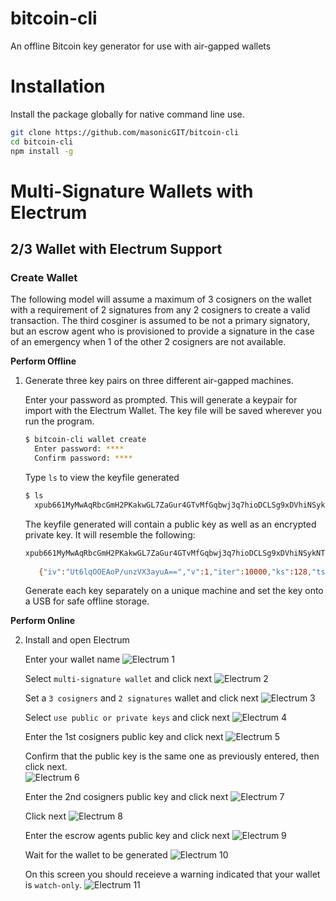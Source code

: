 # bitcoin-cli
An offline Bitcoin key generator for use with air-gapped wallets

# Installation

Install the package globally for native command line use.

```bash
git clone https://github.com/masonicGIT/bitcoin-cli
cd bitcoin-cli
npm install -g
```

# Multi-Signature Wallets with Electrum

## 2/3 Wallet with Electrum Support

### Create Wallet
The following model will assume a maximum of 3 cosigners on the wallet with a requirement of 2 signatures from any 2 cosigners to create a valid transaction. The third cosginer is assumed to be not a primary signatory, but an escrow agent who is provisioned to provide a signature in the case of an emergency when 1 of the other 2 cosigners are not available.

**Perform Offline**

1. Generate three key pairs on three different air-gapped machines.

   Enter your password as prompted. This will generate a keypair for import with the Electrum Wallet. The key file will be saved wherever you run the program.
   ```bash
   $ bitcoin-cli wallet create
     Enter password: ****
     Confirm password: ****
   ```
   
   Type `ls` to view the keyfile generated
   
   ```bash
   $ ls
     xpub661MyMwAqRbcGmH2PKakwGL7ZaGur4GTvMfGqbwj3q7hioDCLSg9xDVhiNSykNTyGBqR1KctpQen8aiZWDQS54ndyoMQBEayjJ93eQR9yz4.key
   ```

   The keyfile generated will contain a public key as well as an encrypted private key. It will resemble the following:
   
   ```bash
   xpub661MyMwAqRbcGmH2PKakwGL7ZaGur4GTvMfGqbwj3q7hioDCLSg9xDVhiNSykNTyGBqR1KctpQen8aiZWDQS54ndyoMQBEayjJ93eQR9yz4
 
      {"iv":"Ut6lqOOEAoP/unzVX3ayuA==","v":1,"iter":10000,"ks":128,"ts":64,"mode":"ccm","adata":"","cipher":"aes","salt":"yvMQ+qQar54=","ct":"C2TNqG8G7/ShCtltNxwWyDE4wqSgwabO/J2TUMSwgvEQGnIpKunkRyZqzvxggoMH9VpXXpbFzsOm8QXpJUib3782/st0nbjFi9aSBq+PODdz+3mJGBjr3tpfRB6zn0htDbrtn2aT8c/S/bjTQ5O5hDepy4Bvej8="}
   ```
   Generate each key separately on a unique machine and set the key onto a USB for safe offline storage.

**Perform Online**

2. Install and open Electrum

   Enter your wallet name
   ![Electrum 1](https://github.com/masonicGIT/bitcoin-cli/blob/master/img/electrum-create-wallet-1.png?raw=true) 
   
   Select `multi-signature wallet` and click next
   ![Electrum 2](https://github.com/masonicGIT/bitcoin-cli/blob/master/img/electrum-create-wallet-2.png?raw=true) 
   
   Set a `3 cosigners` and `2 signatures` wallet and click next
   ![Electrum 3](https://github.com/masonicGIT/bitcoin-cli/blob/master/img/electrum-create-wallet-3.png?raw=true) 
      
   Select `use public or private keys` and click next
   ![Electrum 4](https://github.com/masonicGIT/bitcoin-cli/blob/master/img/electrum-create-wallet-4.png?raw=true) 
         
   Enter the 1st cosigners public key and click next
   ![Electrum 5](https://github.com/masonicGIT/bitcoin-cli/blob/master/img/electrum-create-wallet-5.png?raw=true) 
            
   Confirm that the public key is the same one as previously entered, then click next.            
   ![Electrum 6](https://github.com/masonicGIT/bitcoin-cli/blob/master/img/electrum-create-wallet-6.png?raw=true) 
   
   Enter the 2nd cosigners public key and click next
   ![Electrum 7](https://github.com/masonicGIT/bitcoin-cli/blob/master/img/electrum-create-wallet-7.png?raw=true) 

   Click next
   ![Electrum 8](https://github.com/masonicGIT/bitcoin-cli/blob/master/img/electrum-create-wallet-8.png?raw=true) 

   Enter the escrow agents public key and click next
   ![Electrum 9](https://github.com/masonicGIT/bitcoin-cli/blob/master/img/electrum-create-wallet-9.png?raw=true) 
      
   Wait for the wallet to be generated
   ![Electrum 10](https://github.com/masonicGIT/bitcoin-cli/blob/master/img/electrum-create-wallet-10.png?raw=true) 
         
   On this screen you should receieve a warning indicated that your wallet is `watch-only`.
   ![Electrum 11](https://github.com/masonicGIT/bitcoin-cli/blob/master/img/electrum-create-wallet-11.png?raw=true) 
